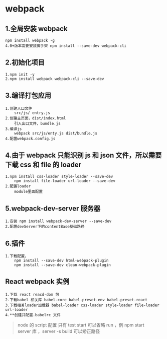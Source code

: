 # webpack

## 1.全局安装 webpack

    npm install webpack -g
    4.0+版本需要安装脚手架 npm install --save-dev webpack-cli

## 2.初始化项目

    1.npm init -y
    2.npm install webpack webpack-cli --save-dev

## 3.编译打包应用

    1.创建入口文件
        src/js/ entry.js
    2.创建主页面，dist/index.html
        引入出口文件，bundle.js
    3.编译js
        webpack src/js/enty.js dist/bundle.js
    4.配置webpack.config.js

## 4.由于 webpack 只能识别 js 和 json 文件，所以需要下载 css 和 file 的 loader

    1.npm install css-loader style-loader --save-dev
        npm install file-loader url-loader --save-dev
    2.配置loader
        module里面配置

## 5.webpack-dev-server 服务器

    1.安装 npm install webpack-dev-server --save-dev
    2.配置devServer下的contentBase基础路径

## 6.插件

    1.下载配置，
        npm install --save-dev html-webpack-plugin
        npm install --save-dev clean-webpack-plugin

## React webpack 实例

    1.下载 react reacd-dom 包
    2.下载babel 相关库 babel-core babel-preset-env babel-preset-react
    3.下载相关loader加载器 babel-loader css-loader style-loader file-loader url-loader
    4.**创建并配置.babelrc 文件

> node 的 script 配置 只有 test start 可以省略 run ，例 npm start  
> server 库 ，server -s build 可以矫正路径
